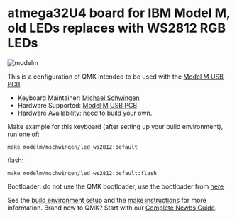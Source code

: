 # atmega32U4 board for IBM Model M, old LEDs replaces with WS2812 RGB LEDs

![modelm](https://raw.githubusercontent.com/mschwingen/hardware/master/modelm-usb/images/PCB.jpg)

This is a configuration of QMK intended to be used with the [Model M USB PCB](https://github.com/mschwingen/hardware/tree/master/modelm-usb).

* Keyboard Maintainer: [Michael Schwingen](https://github.com/mschwingen/)
* Hardware Supported: [Model M USB PCB](https://github.com/mschwingen/hardware/tree/master/modelm-usb)
* Hardware Availability: need to build your own.

Make example for this keyboard (after setting up your build environment), run one of:

    make modelm/mschwingen/led_ws2812:default

flash:

    make modelm/mschwingen/led_ws2812:default:flash

Bootloader: do not use the QMK bootloader, use the bootloader from [here](https://github.com/mschwingen/modelm-lufa-bootloader)

See the [build environment setup](https://docs.qmk.fm/#/getting_started_build_tools) and the [make instructions](https://docs.qmk.fm/#/getting_started_make_guide) for more information. Brand new to QMK? Start with our [Complete Newbs Guide](https://docs.qmk.fm/#/newbs).
